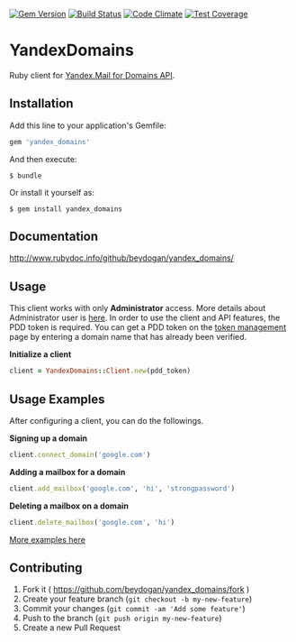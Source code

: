 [![Gem Version](https://badge.fury.io/rb/yandex_domains.svg)](http://badge.fury.io/rb/yandex_domains)
[![Build Status](https://travis-ci.org/beydogan/yandex_domains.svg)](https://travis-ci.org/beydogan/yandex_domains)
[![Code Climate](https://codeclimate.com/github/beydogan/yandex_domains/badges/gpa.svg)](https://codeclimate.com/github/beydogan/yandex_domains)
[![Test Coverage](https://codeclimate.com/github/beydogan/yandex_domains/badges/coverage.svg)](https://codeclimate.com/github/beydogan/yandex_domains/coverage)
# YandexDomains

Ruby client for [Yandex.Mail for Domains API](https://tech.yandex.com/domain). 

## Installation

Add this line to your application's Gemfile:

```ruby
gem 'yandex_domains'
```

And then execute:

    $ bundle

Or install it yourself as:

    $ gem install yandex_domains
    
## Documentation

http://www.rubydoc.info/github/beydogan/yandex_domains/

## Usage

This client works with only **Administrator** access. More details about Administrator user is [here](https://tech.yandex.com/domain/doc/concepts/termin-docpage/).  In order to use the client and API features, the PDD token is required. You can get a PDD token on the [token management](https://pddimp.yandex.ru/api2/admin/get_token)  page by entering a domain name that has already been verified.

**Initialize a client**
```ruby
client = YandexDomains::Client.new(pdd_token)
```

## Usage Examples
After configuring a client, you can do the followings.

**Signing up a domain**
```ruby
client.connect_domain('google.com')
```

**Adding a mailbox for a domain**
```ruby
client.add_mailbox('google.com', 'hi', 'strongpassword')
```

**Deleting a mailbox on a domain**
```ruby
client.delete_mailbox('google.com', 'hi')
```

[More examples here](http://www.rubydoc.info/github/beydogan/yandex_domains/)

## Contributing

1. Fork it ( https://github.com/beydogan/yandex_domains/fork )
2. Create your feature branch (`git checkout -b my-new-feature`)
3. Commit your changes (`git commit -am 'Add some feature'`)
4. Push to the branch (`git push origin my-new-feature`)
5. Create a new Pull Request
